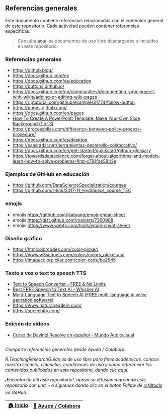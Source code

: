 ## Referencias generales

Este documento contiene referencias relacionadas con el contenido general de este repositorio. Cada actividad pueden contener referencias específicas.

> Consulta [aquí](.refs) los documentos de uso libre descargados e incluidos en este repositorio.


### Referencias generales

* https://github.blog/
* https://docs.github.com/es
* https://docs.github.com/es/education
* https://buttons.github.io/
* https://docs.github.com/en/communities/documenting-your-project-with-wikis/adding-or-editing-wiki-pages
* https://riptutorial.com/github/example/31774/follow-button
* https://pages.github.com/
* https://docs.github.com/en/pages
* [How To Create A PowerPoint Template: Make Your Own Slide Background (1 of 3)](https://www.youtube.com/watch?v=oXCjOhlOROw)
* https://processbliss.com/difference-between-policy-process-procedure/
* https://docs.github.com/es/desktop
* https://saasradar.net/herramientas-desarrollo-colaborativo/
* https://docs.github.com/en/get-started/quickstart/github-glossary
* https://towardsdatascience.com/forget-about-algorithms-and-models-learn-how-to-solve-problems-first-c791fde5842e


### Ejemplos de GitHub en educación

* https://github.com/DataScienceSpecialization/courses
* https://github.com/r-link/2017-11_Hydraulics_course_TEC


### emojis

* emojis https://github.com/ikatyang/emoji-cheat-sheet
* emojis https://gist.github.com/rxaviers/7360908
* emojis https://www.webfx.com/tools/emoji-cheat-sheet/


### Diseño gráfico

* https://htmlcolorcodes.com/color-picker/
* https://www.w3schools.com/colors/colors_picker.asp
* https://imagecolorpicker.com/color-code/be2545


### Texto a voz o text to speach TTS

* [Text to Speech Converter - FREE & No Limits](https://www.youtube.com/watch?v=kfqpFKdDVMU)
* [Best FREE Speech to Text AI - Whisper AI](https://www.youtube.com/watch?v=8SQV-B83tPU)
* [Multi-Language Text to Speech AI (FREE multi-language ai voice genration software)](https://www.youtube.com/watch?v=zZ2hAS7uWZk)
* https://www.naturalreaders.com/
* https://speechify.com/


### Edición de videos

* [Curso de Davinci Resolve en español - Mundo Audiovisual](https://www.youtube.com/playlist?list=PL1EtVnEJg9_PnGMd0e7AwkP2gL_MlqMHR)


##  

_Comparte referencias generales desde Ayuda / Colabora._

_R.TeachingResearchGuide es de uso libre para fines académicos, conoce nuestra licencia, cláusulas, condiciones de uso y como referenciar los contenidos publicados en este repositorio, dando [clic aquí](LICENSE.md)._

_¡Encontraste útil este repositorio!, apoya su difusión marcando este repositorio con una ⭐ o síguenos dando clic en el botón Follow de [rcfdtools](https://github.com/rcfdtools) en GitHub._

| [:house: Inicio](Readme.md)  | [:beginner: Ayuda / Colabora](https://github.com/rcfdtools/R.TeachingResearchGuide/discussions/12) |
|------------------------------|----------------------------------------------------------------------------------------------------|